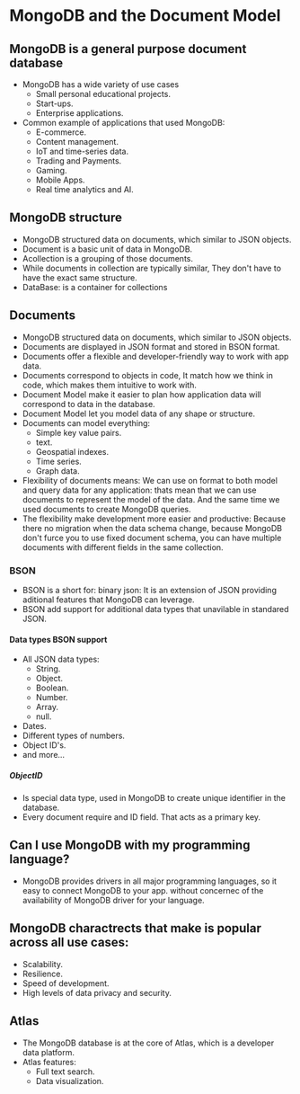 # MongoDB and the Document Model

## MongoDB is a general purpose document database
- MongoDB has a wide variety of use cases
  - Small personal educational projects.
  - Start-ups.
  - Enterprise applications.
- Common example of applications that used MongoDB:
  - E-commerce.
  - Content management.
  - IoT and time-series data.
  - Trading and Payments.
  - Gaming.
  - Mobile Apps.
  - Real time analytics and AI.

## MongoDB structure
- MongoDB structured data on documents, which similar to JSON objects.
- Document is a basic unit of data in MongoDB.
- Acollection is a grouping of those documents.
- While documents in collection are typically similar, They don't have to have the exact same structure. 
- DataBase: is a container for collections

## Documents
- MongoDB structured data on documents, which similar to JSON objects.
- Documents are displayed in JSON format and stored in BSON format.
- Documents offer a flexible and developer-friendly way to work with app data.
- Documents correspond to objects in code, It match how we think in code, which makes them intuitive to work with.
- Document Model make it easier to plan how application data will correspond to data in the database.
- Document Model let you model data of any shape or structure.
- Documents can model everything:
  - Simple key value pairs.
  - text.
  - Geospatial indexes.
  - Time series.
  - Graph data.
- Flexibility of documents means: We can use on format to both model and query data for any application: thats mean that we can use documents to represent the model of the data. And the same time we used documents to create MongoDB queries.
- The flexibility make development more easier and productive: Because there no migration when the data schema change, because MongoDB don't furce you to use fixed document schema, you can have multiple documents with different fields in the same collection.

### BSON
- BSON is a short for: binary json: It is an extension of JSON providing aditional features that MongoDB can leverage.
- BSON add support for additional data types that unavilable in standared JSON.

#### Data types BSON support
- All JSON data types:
  - String.
  - Object.
  - Boolean.
  - Number.
  - Array.
  - null.
- Dates.
- Different types of numbers.
- Object ID's.
- and more...

##### ObjectID
- Is special data type, used in MongoDB to create unique identifier in the database.
- Every document require and ID field. That acts as a primary key.

## Can I use MongoDB with my programming language?
- MongoDB provides drivers in all major programming languages, so it easy to connect MongoDB to your app. without concernec of the availability of MongoDB driver for your language.

## MongoDB charactrects that make is popular across all use cases:
- Scalability.
- Resilience.
- Speed of development.
- High levels of data privacy and security.

## Atlas
- The MongoDB database is at the core of Atlas, which is a developer data platform.
- Atlas features:
  - Full text search.
  - Data visualization.